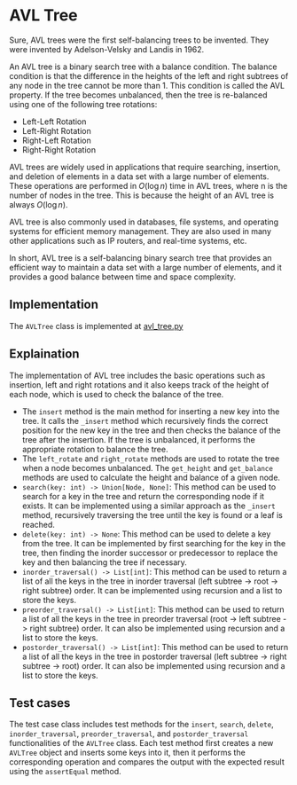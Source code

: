 # AVL Tree

Sure, AVL trees were the first self-balancing trees to be invented. They were invented by Adelson-Velsky and Landis in 1962.

An AVL tree is a binary search tree with a balance condition. The balance condition is that the difference in the heights of the left and right subtrees of any node in the tree cannot be more than 1. This condition is called the AVL property. If the tree becomes unbalanced, then the tree is re-balanced using one of the following tree rotations:

- Left-Left Rotation
- Left-Right Rotation
- Right-Left Rotation
- Right-Right Rotation

AVL trees are widely used in applications that require searching, insertion, and deletion of elements in a data set with a large number of elements. These operations are performed in $O(\log{n})$ time in AVL trees, where n is the number of nodes in the tree. This is because the height of an AVL tree is always $O(\log{n})$.

AVL tree is also commonly used in databases, file systems, and operating systems for efficient memory management. They are also used in many other applications such as IP routers, and real-time systems, etc.

In short, AVL tree is a self-balancing binary search tree that provides an efficient way to maintain a data set with a large number of elements, and it provides a good balance between time and space complexity.

## Implementation

The `AVLTree` class is implemented at [avl_tree.py](../../data_structures/avl_tree.py)

## Explaination

The implementation of AVL tree includes the basic operations such as insertion, left and right rotations and it also keeps track of the height of each node, which is used to check the balance of the tree.

- The `insert` method is the main method for inserting a new key into the tree. It calls the `_insert` method which recursively finds the correct position for the new key in the tree and then checks the balance of the tree after the insertion. If the tree is unbalanced, it performs the appropriate rotation to balance the tree.
- The `left_rotate` and `right_rotate` methods are used to rotate the tree when a node becomes unbalanced. The `get_height` and `get_balance` methods are used to calculate the height and balance of a given node.
- `search(key: int) -> Union[Node, None]`: This method can be used to search for a key in the tree and return the corresponding node if it exists. It can be implemented using a similar approach as the `_insert` method, recursively traversing the tree until the key is found or a leaf is reached.
- `delete(key: int) -> None`: This method can be used to delete a key from the tree. It can be implemented by first searching for the key in the tree, then finding the inorder successor or predecessor to replace the key and then balancing the tree if necessary.
- `inorder_traversal() -> List[int]`: This method can be used to return a list of all the keys in the tree in inorder traversal (left subtree -> root -> right subtree) order. It can be implemented using recursion and a list to store the keys.
- `preorder_traversal() -> List[int]`: This method can be used to return a list of all the keys in the tree in preorder traversal (root -> left subtree -> right subtree) order. It can also be implemented using recursion and a list to store the keys.
- `postorder_traversal() -> List[int]`: This method can be used to return a list of all the keys in the tree in postorder traversal (left subtree -> right subtree -> root) order. It can also be implemented using recursion and a list to store the keys.

## Test cases

The test case class includes test methods for the `insert`, `search`, `delete`, `inorder_traversal`, `preorder_traversal`, and `postorder_traversal` functionalities of the `AVLTree` class. Each test method first creates a new `AVLTree` object and inserts some keys into it, then it performs the corresponding operation and compares the output with the expected result using the `assertEqual` method.